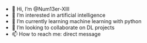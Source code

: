 - 👋 Hi, I’m @Num13er-XIII
- 👀 I’m interested in artificial intelligence
- 🌱 I’m currently learning machine learning with python
- 💞️ I’m looking to collaborate on DL projects
- 📫 How to reach me: direct message

<!---
Num13er-XIII/Num13er-XIII is a ✨ special ✨ repository because its `README.md` (this file) appears on your GitHub profile.
You can click the Preview link to take a look at your changes.
--->
